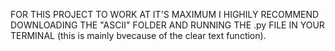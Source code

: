 FOR THIS PROJECT TO WORK AT IT'S MAXIMUM I HIGHILY RECOMMEND DOWNLOADING THE "ASCII"
FOLDER AND RUNNING THE .py FILE IN YOUR TERMINAL (this is mainly bvecause of the clear
text function).
